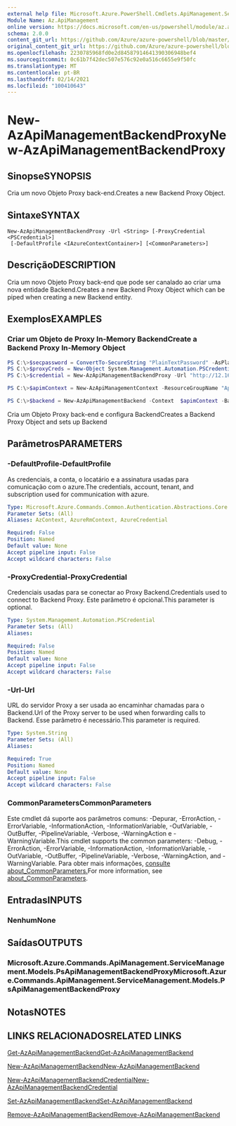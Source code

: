 ```yaml
---
external help file: Microsoft.Azure.PowerShell.Cmdlets.ApiManagement.ServiceManagement.dll-Help.xml
Module Name: Az.ApiManagement
online version: https://docs.microsoft.com/en-us/powershell/module/az.apimanagement/new-azapimanagementbackendproxy
schema: 2.0.0
content_git_url: https://github.com/Azure/azure-powershell/blob/master/src/ApiManagement/ApiManagement/help/New-AzApiManagementBackendProxy.md
original_content_git_url: https://github.com/Azure/azure-powershell/blob/master/src/ApiManagement/ApiManagement/help/New-AzApiManagementBackendProxy.md
ms.openlocfilehash: 2230785968fd0e2d84587914641390306948bef4
ms.sourcegitcommit: 0c61b7f42dec507e576c92e0a516c6655e9f50fc
ms.translationtype: MT
ms.contentlocale: pt-BR
ms.lasthandoff: 02/14/2021
ms.locfileid: "100410643"
---
```

# <span data-ttu-id="d9aff-101">New-AzApiManagementBackendProxy</span><span class="sxs-lookup"><span data-stu-id="d9aff-101">New-AzApiManagementBackendProxy</span></span>

## <span data-ttu-id="d9aff-102">Sinopse</span><span class="sxs-lookup"><span data-stu-id="d9aff-102">SYNOPSIS</span></span>
<span data-ttu-id="d9aff-103">Cria um novo Objeto Proxy back-end.</span><span class="sxs-lookup"><span data-stu-id="d9aff-103">Creates a new Backend Proxy Object.</span></span>

## <span data-ttu-id="d9aff-104">Sintaxe</span><span class="sxs-lookup"><span data-stu-id="d9aff-104">SYNTAX</span></span>

```
New-AzApiManagementBackendProxy -Url <String> [-ProxyCredential <PSCredential>]
 [-DefaultProfile <IAzureContextContainer>] [<CommonParameters>]
```

## <span data-ttu-id="d9aff-105">Descrição</span><span class="sxs-lookup"><span data-stu-id="d9aff-105">DESCRIPTION</span></span>
<span data-ttu-id="d9aff-106">Cria um novo Objeto Proxy back-end que pode ser canalado ao criar uma nova entidade Backend.</span><span class="sxs-lookup"><span data-stu-id="d9aff-106">Creates a new Backend Proxy Object which can be piped when creating a new Backend entity.</span></span>

## <span data-ttu-id="d9aff-107">Exemplos</span><span class="sxs-lookup"><span data-stu-id="d9aff-107">EXAMPLES</span></span>

### <span data-ttu-id="d9aff-108">Criar um Objeto de Proxy In-Memory Backend</span><span class="sxs-lookup"><span data-stu-id="d9aff-108">Create a Backend Proxy In-Memory Object</span></span>
```powershell
PS C:\>$secpassword = ConvertTo-SecureString "PlainTextPassword" -AsPlainText -Force
PS C:\>$proxyCreds = New-Object System.Management.Automation.PSCredential ("foo", $secpassword)
PS C:\>$credential = New-AzApiManagementBackendProxy -Url "http://12.168.1.1:8080" -ProxyCredential $proxyCreds

PS C:\>$apimContext = New-AzApiManagementContext -ResourceGroupName "Api-Default-WestUS" -ServiceName "contoso"

PS C:\>$backend = New-AzApiManagementBackend -Context  $apimContext -BackendId 123 -Url 'https://contoso.com/awesomeapi' -Protocol http -Title "first backend" -SkipCertificateChainValidation $true -Proxy $credential -Description "backend with proxy server"
```

<span data-ttu-id="d9aff-109">Cria um Objeto Proxy back-end e configura Backend</span><span class="sxs-lookup"><span data-stu-id="d9aff-109">Creates a Backend Proxy Object and sets up Backend</span></span>

## <span data-ttu-id="d9aff-110">Parâmetros</span><span class="sxs-lookup"><span data-stu-id="d9aff-110">PARAMETERS</span></span>

### <span data-ttu-id="d9aff-111">-DefaultProfile</span><span class="sxs-lookup"><span data-stu-id="d9aff-111">-DefaultProfile</span></span>
<span data-ttu-id="d9aff-112">As credenciais, a conta, o locatário e a assinatura usadas para comunicação com o azure.</span><span class="sxs-lookup"><span data-stu-id="d9aff-112">The credentials, account, tenant, and subscription used for communication with azure.</span></span>

```yaml
Type: Microsoft.Azure.Commands.Common.Authentication.Abstractions.Core.IAzureContextContainer
Parameter Sets: (All)
Aliases: AzContext, AzureRmContext, AzureCredential

Required: False
Position: Named
Default value: None
Accept pipeline input: False
Accept wildcard characters: False
```

### <span data-ttu-id="d9aff-113">-ProxyCredential</span><span class="sxs-lookup"><span data-stu-id="d9aff-113">-ProxyCredential</span></span>
<span data-ttu-id="d9aff-114">Credenciais usadas para se conectar ao Proxy Backend.</span><span class="sxs-lookup"><span data-stu-id="d9aff-114">Credentials used to connect to Backend Proxy.</span></span> <span data-ttu-id="d9aff-115">Este parâmetro é opcional.</span><span class="sxs-lookup"><span data-stu-id="d9aff-115">This parameter is optional.</span></span>

```yaml
Type: System.Management.Automation.PSCredential
Parameter Sets: (All)
Aliases:

Required: False
Position: Named
Default value: None
Accept pipeline input: False
Accept wildcard characters: False
```

### <span data-ttu-id="d9aff-116">-Url</span><span class="sxs-lookup"><span data-stu-id="d9aff-116">-Url</span></span>
<span data-ttu-id="d9aff-117">URL do servidor Proxy a ser usada ao encaminhar chamadas para o Backend.</span><span class="sxs-lookup"><span data-stu-id="d9aff-117">Url of the Proxy server to be used when forwarding calls to Backend.</span></span>
<span data-ttu-id="d9aff-118">Esse parâmetro é necessário.</span><span class="sxs-lookup"><span data-stu-id="d9aff-118">This parameter is required.</span></span>

```yaml
Type: System.String
Parameter Sets: (All)
Aliases:

Required: True
Position: Named
Default value: None
Accept pipeline input: False
Accept wildcard characters: False
```

### <span data-ttu-id="d9aff-119">CommonParameters</span><span class="sxs-lookup"><span data-stu-id="d9aff-119">CommonParameters</span></span>
<span data-ttu-id="d9aff-120">Este cmdlet dá suporte aos parâmetros comuns: -Depurar, -ErrorAction, -ErrorVariable, -InformationAction, -InformationVariable, -OutVariable, -OutBuffer, -PipelineVariable, -Verbose, -WarningAction e -WarningVariable.</span><span class="sxs-lookup"><span data-stu-id="d9aff-120">This cmdlet supports the common parameters: -Debug, -ErrorAction, -ErrorVariable, -InformationAction, -InformationVariable, -OutVariable, -OutBuffer, -PipelineVariable, -Verbose, -WarningAction, and -WarningVariable.</span></span> <span data-ttu-id="d9aff-121">Para obter mais informações, [consulte about_CommonParameters.](https://go.microsoft.com/fwlink/?LinkID=113216)</span><span class="sxs-lookup"><span data-stu-id="d9aff-121">For more information, see [about_CommonParameters](https://go.microsoft.com/fwlink/?LinkID=113216).</span></span>

## <span data-ttu-id="d9aff-122">Entradas</span><span class="sxs-lookup"><span data-stu-id="d9aff-122">INPUTS</span></span>

### <span data-ttu-id="d9aff-123">Nenhum</span><span class="sxs-lookup"><span data-stu-id="d9aff-123">None</span></span>

## <span data-ttu-id="d9aff-124">Saídas</span><span class="sxs-lookup"><span data-stu-id="d9aff-124">OUTPUTS</span></span>

### <span data-ttu-id="d9aff-125">Microsoft.Azure.Commands.ApiManagement.ServiceManagement.Models.PsApiManagementBackendProxy</span><span class="sxs-lookup"><span data-stu-id="d9aff-125">Microsoft.Azure.Commands.ApiManagement.ServiceManagement.Models.PsApiManagementBackendProxy</span></span>

## <span data-ttu-id="d9aff-126">Notas</span><span class="sxs-lookup"><span data-stu-id="d9aff-126">NOTES</span></span>

## <span data-ttu-id="d9aff-127">LINKS RELACIONADOS</span><span class="sxs-lookup"><span data-stu-id="d9aff-127">RELATED LINKS</span></span>

[<span data-ttu-id="d9aff-128">Get-AzApiManagementBackend</span><span class="sxs-lookup"><span data-stu-id="d9aff-128">Get-AzApiManagementBackend</span></span>](./Get-AzApiManagementBackend.md)

[<span data-ttu-id="d9aff-129">New-AzApiManagementBackend</span><span class="sxs-lookup"><span data-stu-id="d9aff-129">New-AzApiManagementBackend</span></span>](./New-AzApiManagementBackend.md)

[<span data-ttu-id="d9aff-130">New-AzApiManagementBackendCredential</span><span class="sxs-lookup"><span data-stu-id="d9aff-130">New-AzApiManagementBackendCredential</span></span>](./New-AzApiManagementBackendCredential.md)

[<span data-ttu-id="d9aff-131">Set-AzApiManagementBackend</span><span class="sxs-lookup"><span data-stu-id="d9aff-131">Set-AzApiManagementBackend</span></span>](./Set-AzApiManagementBackend.md)

[<span data-ttu-id="d9aff-132">Remove-AzApiManagementBackend</span><span class="sxs-lookup"><span data-stu-id="d9aff-132">Remove-AzApiManagementBackend</span></span>](./Remove-AzApiManagementBackend.md)
